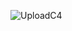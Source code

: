 ![UploadC4](https://github.com/S24-Capstone-Distributed/General-4020/assets/75939187/b9df7a82-28f7-4cdd-bea2-22562408bedc)
